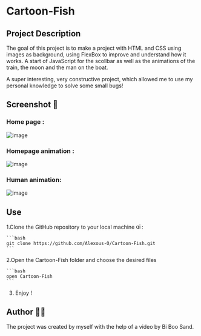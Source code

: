 # Cartoon-Fish

## Project Description 

The goal of this project is to make a project with HTML and CSS using images as background, using FlexBox to improve and understand how it works. A start of JavaScript for the scollbar as well as the animations of the train, the moon and the man on the boat.

A super interesting, very constructive project, which allowed me to use my personal knowledge to solve some small bugs!

## Screenshot 📸

### Home page :
![image](https://github.com/Alexous-O/Cartoon-Fish/assets/93724205/42afdd7c-c5ea-4d09-9bce-c5aecde4c3ff)

### Homepage animation :
![image](https://github.com/Alexous-O/Cartoon-Fish/assets/93724205/bc388349-4400-4c9d-8a71-98df7623c00c)

### Human animation:
![image](https://github.com/Alexous-O/Cartoon-Fish/assets/93724205/f8122a3e-7550-44e1-a886-43b039dd72d6)


## Use

1.Clone the GitHub repository to your local machine <img src="https://cdn.jsdelivr.net/gh/devicons/devicon/icons/git/git-original.svg" height="15" alt="git logo" />:

    ```bash
    git clone https://github.com/Alexous-O/Cartoon-Fish.git
    ```

2.Open the Cartoon-Fish folder and choose the desired files
   
    ```bash
    open Cartoon-Fish
    ```
3. Enjoy !
   

## Author 👨‍💻
The project was created by myself with the help of a video by Bi Boo Sand.
